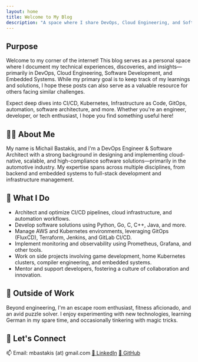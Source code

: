 ```yaml
---
layout: home
title: Welcome to My Blog
description: "A space where I share DevOps, Cloud Engineering, and Software Development insights."
---
```

## Purpose

Welcome to my corner of the internet! This blog serves as a personal space where I document my technical experiences, discoveries, and insights—primarily in DevOps, Cloud Engineering, Software Development, and Embedded Systems. While my primary goal is to keep track of my learnings and solutions, I hope these posts can also serve as a valuable resource for others facing similar challenges.

Expect deep dives into CI/CD, Kubernetes, Infrastructure as Code, GitOps, automation, software architecture, and more. Whether you're an engineer, developer, or tech enthusiast, I hope you find something useful here!

## 👨‍💻 About Me

My name is Michail Bastakis, and I'm a DevOps Engineer & Software Architect with a strong background in designing and implementing cloud-native, scalable, and high-compliance software solutions—primarily in the automotive industry. My expertise spans across multiple disciplines, from backend and embedded systems to full-stack development and infrastructure management.

## 🔧 What I Do

- Architect and optimize CI/CD pipelines, cloud infrastructure, and automation workflows.
- Develop software solutions using Python, Go, C, C++, Java, and more.
- Manage AWS and Kubernetes environments, leveraging GitOps (FluxCD), Terraform, Jenkins, and GitLab CI/CD.
- Implement monitoring and observability using Prometheus, Grafana, and other tools.
- Work on side projects involving game development, home Kubernetes clusters, compiler engineering, and embedded systems.
- Mentor and support developers, fostering a culture of collaboration and innovation.

## 🌟 Outside of Work

Beyond engineering, I'm an escape room enthusiast, fitness aficionado, and an avid puzzle solver. I enjoy experimenting with new technologies, learning German in my spare time, and occasionally tinkering with magic tricks.

## 🤝 Let's Connect

📫 Email: mbastakis (at) gmail.com [💼 LinkedIn](https://linkedin.com/in/michail-bastakis) [📂 GitHub](https://github.com/michailbastakis)

